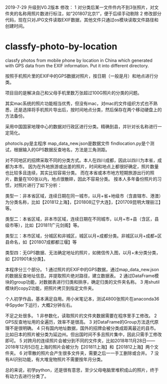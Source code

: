 2019-7-29 升级到V0.2版本
修改：
1 对分类后某一文件件内不到3张照片，对文件夹的名称用照片数进行标注，如“201807北京1”，便于后续手动剔除
2 修改部分代码，现在只对JPG文件读取EXIF数据，其他文件只通过os模块读取文件路径和创建时间。



# classfy-photo-by-location
classfy photos from mobile phone by location in China which generated with GPS data from the EXIF information.  Put it into different directory.

按照手机照片里的EXIF中的GPS数据对照片，按日期（一般是月）和地点进行分类。

项目目的是解决自己和父母手机里数万张超过100G照片的分类的问题。

其实mac系统的照片功能相当优秀，但没有mac，对mac的文件组织方式也不熟悉，还是选择将手机照片导出后，按时间地点分类，然后保存在两个移动硬盘上的方法备份。

采用中国国家地理中心的数据对行政区进行分类。精确到县，并针对长名称进行一定简化。

photocls.py是主程序
map_data_new.json是数据文件
findlocation.py是个测试，根据输入的GPS数据反查地名，方法是三角测距。

对不同地区的招牌采取不同的分类方式。本人在四川成都，因此以四川为本省，成都为本市。
因为在外地旅游或出差的照片，时间和地点上都很好确定，照片数量也比较多且连续，其实比较容易分类。
而在本省或本市地方短期旅游出行的照片，数量在100张以内，地点很散碎，因此不容易分类。
按本人多年备份照片的习惯，对照片进行了如下分析：

类型一：非本省区域，连续日期在同一城市，以月+省+地级市（含直辖市、港澳）为分类名称，比如【201812上海】，【201808辽宁大连】，【201709昆明大理丽江】等。

类型二：本省区域，非本市区域，连续日期在不同城市，以月+市+县（含区，县级市等），比如【201811广元剑阁】等。

类型三：本市区域，分城区和非城区，城区以月+成都分类。非城区以月+成都+区县命名，如【201807成都都江堰】等

类型四：无GPS数据、无法确定地址的照片，如微信传入图，以月+未分类分类，如【201901未分类】。

本程序分三个部分。
1 通过照片的EXIF中的GPS数据，通过map_data_new.json的数据反查地址信息。并提取照片绝对路径，建立数据表。
2 通过DataFrame模块的group功能，对数据表进行归类和排序，确定归类的文件夹名称。
3 用shutil模块的copy2功能，把照片拷贝到指定文件夹。

个人初学作品，基本满足自用。用小米笔记本，测试4800张照片在anaconda36中Spyder下运行，大概2分钟左右。

不足之处很多。
1 非参数化，读取照片的文件夹数据需要在程序里手工修改。
2 GPS反查地址用的全遍历，效率不是很高。
3 对DataFrame的Group方法迭代原理不是很明确。
4 只有国内地址数据，国外的招牌会被分类成距离最近的县市。比如日本的照片被分类为延边州。但出国时间不多且照片集中，因此只需手工修改即可。
5 对跨月的连续照片会被分到不同的文件夹，比如2018年11月28日——2018年12月5日在上海的照片会被分为【201811上海】和【201812上海】两个文件夹。
6 对零散的照片会产生很多文件夹，需要之后一一手工删除或合并。
7 没有AI识别功能，有大堆宠物照片不需要按年月分类。

总的来说，初学python，还是很有意思，至少父母电脑里堆积成山的照片，终于有动力去进行分类了。
